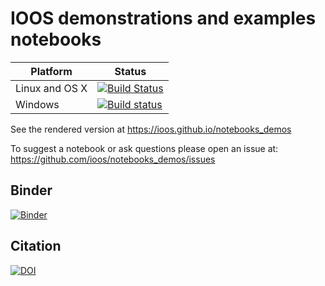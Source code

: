 # IOOS demonstrations and examples notebooks

| Platform       | Status                                                                                                                                                                        |
| -------------- | ----------------------------------------------------------------------------------------------------------------------------------------------------------------------------- |
| Linux and OS X | [![Build Status](https://travis-ci.org/ioos/notebooks_demos.svg?branch=master)](https://travis-ci.org/ioos/notebooks_demos)                                                   |
| Windows        | [![Build status](https://ci.appveyor.com/api/projects/status/0k2b8eurfg435xws/branch/master?svg=true)](https://ci.appveyor.com/project/ocefpaf/notebooks-demos/branch/master) |


See the rendered version at https://ioos.github.io/notebooks_demos

To suggest a notebook or ask questions please open an issue at: https://github.com/ioos/notebooks_demos/issues

## Binder

[![Binder](http://mybinder.org/badge.svg)](https://beta.mybinder.org/v2/gh/ioos/notebooks_demos/master)

## Citation

[![DOI](https://zenodo.org/badge/58492405.svg)](https://zenodo.org/badge/latestdoi/58492405)
